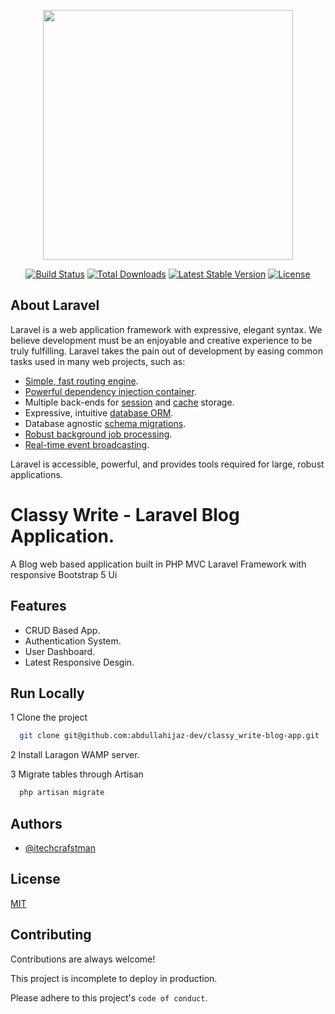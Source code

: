 <p align="center"><a href="https://laravel.com" target="_blank"><img src="https://raw.githubusercontent.com/laravel/art/master/logo-lockup/5%20SVG/2%20CMYK/1%20Full%20Color/laravel-logolockup-cmyk-red.svg" width="400"></a></p>

<p align="center">
<a href="https://travis-ci.org/laravel/framework"><img src="https://travis-ci.org/laravel/framework.svg" alt="Build Status"></a>
<a href="https://packagist.org/packages/laravel/framework"><img src="https://img.shields.io/packagist/dt/laravel/framework" alt="Total Downloads"></a>
<a href="https://packagist.org/packages/laravel/framework"><img src="https://img.shields.io/packagist/v/laravel/framework" alt="Latest Stable Version"></a>
<a href="https://packagist.org/packages/laravel/framework"><img src="https://img.shields.io/packagist/l/laravel/framework" alt="License"></a>
</p>

## About Laravel

Laravel is a web application framework with expressive, elegant syntax. We believe development must be an enjoyable and creative experience to be truly fulfilling. Laravel takes the pain out of development by easing common tasks used in many web projects, such as:

- [Simple, fast routing engine](https://laravel.com/docs/routing).
- [Powerful dependency injection container](https://laravel.com/docs/container).
- Multiple back-ends for [session](https://laravel.com/docs/session) and [cache](https://laravel.com/docs/cache) storage.
- Expressive, intuitive [database ORM](https://laravel.com/docs/eloquent).
- Database agnostic [schema migrations](https://laravel.com/docs/migrations).
- [Robust background job processing](https://laravel.com/docs/queues).
- [Real-time event broadcasting](https://laravel.com/docs/broadcasting).

Laravel is accessible, powerful, and provides tools required for large, robust applications.

   
# Classy Write - Laravel Blog Application.

A Blog web based application built in PHP MVC Laravel Framework with responsive Bootstrap 5 Ui


## Features

- CRUD Based App.
- Authentication System.
- User Dashboard.
- Latest Responsive Desgin.

  
## Run Locally

1 Clone the project

```bash
  git clone git@github.com:abdullahijaz-dev/classy_write-blog-app.git
```

2 Install Laragon WAMP server.

3 Migrate tables through Artisan

```bash
  php artisan migrate
```


  
## Authors

- [@itechcrafstman](https://www.facebook.com/the.craftsman.squad)

  
## License

[MIT](https://github.com/abdullahijaz-dev/classy_write-blog-app/blob/main/LICENSE)

  
## Contributing

Contributions are always welcome!

This project is incomplete to deploy in production.

Please adhere to this project's `code of conduct`.

  
